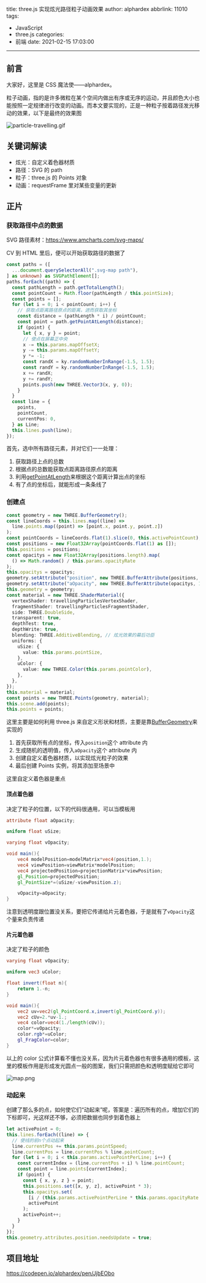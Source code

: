 title: three.js 实现炫光路径粒子动画效果
author: alphardex
abbrlink: 11010
tags:
  - JavaScript
  - three.js
categories:
  - 前端
date: 2021-02-15 17:03:00
---

## 前言

大家好，这里是 CSS 魔法使——alphardex。

粒子动画，指的是许多微粒在某个空间内做出有序或无序的运动，并且颜色大小也能按照一定规律进行改变的动画。而本文要实现的，正是一种粒子按着路径发光移动的效果，以下是最终的效果图

![particle-travelling.gif](https://i.loli.net/2021/02/15/Ffo7URK6J4StVAT.gif)

<!--more-->

## 关键词解读

- 炫光：自定义着色器材质
- 路径：SVG 的 path
- 粒子：three.js 的 Points 对象
- 动画：requestFrame 里对某些变量的更新

## 正片

### 获取路径中点的数据

SVG 路径素材：https://www.amcharts.com/svg-maps/

CV 到 HTML 里后，便可以开始获取路径的数据了

```ts
const paths = ([
  ...document.querySelectorAll(".svg-map path"),
] as unknown) as SVGPathElement[];
paths.forEach((path) => {
  const pathLength = path.getTotalLength();
  const pointCount = Math.floor(pathLength / this.pointSize);
  const points = [];
  for (let i = 0; i < pointCount; i++) {
    // 获取点距离路径原点的距离，进而获取其坐标
    const distance = (pathLength * i) / pointCount;
    const point = path.getPointAtLength(distance);
    if (point) {
      let { x, y } = point;
      // 使点在屏幕正中央
      x -= this.params.mapOffsetX;
      y -= this.params.mapOffsetY;
      y *= -1;
      const randX = ky.randomNumberInRange(-1.5, 1.5);
      const randY = ky.randomNumberInRange(-1.5, 1.5);
      x += randX;
      y += randY;
      points.push(new THREE.Vector3(x, y, 0));
    }
  }
  const line = {
    points,
    pointCount,
    currentPos: 0,
  } as Line;
  this.lines.push(line);
});
```

首先，选中所有路径元素，并对它们一一处理：

1. 获取路径上点的总数
2. 根据点的总数能获取点距离路径原点的距离
3. 利用[getPointAtLength](https://developer.mozilla.org/zh-CN/docs/Web/API/SVGGeometryElement/getPointAtLength)来根据这个距离计算出点的坐标
4. 有了点的坐标后，就能形成一条条线了

### 创建点

```ts
const geometry = new THREE.BufferGeometry();
const lineCoords = this.lines.map((line) =>
  line.points.map((point) => [point.x, point.y, point.z])
);
const pointCoords = lineCoords.flat(1).slice(0, this.activePointCount);
const positions = new Float32Array(pointCoords.flat(1) as []);
this.positions = positions;
const opacitys = new Float32Array(positions.length).map(
  () => Math.random() / this.params.opacityRate
);
this.opacitys = opacitys;
geometry.setAttribute("position", new THREE.BufferAttribute(positions, 3));
geometry.setAttribute("aOpacity", new THREE.BufferAttribute(opacitys, 1));
this.geometry = geometry;
const material = new THREE.ShaderMaterial({
  vertexShader: travellingParticlesVertexShader,
  fragmentShader: travellingParticlesFragmentShader,
  side: THREE.DoubleSide,
  transparent: true,
  depthTest: true,
  depthWrite: true,
  blending: THREE.AdditiveBlending, // 炫光效果的幕后功臣
  uniforms: {
    uSize: {
      value: this.params.pointSize,
    },
    uColor: {
      value: new THREE.Color(this.params.pointColor),
    },
  },
});
this.material = material;
const points = new THREE.Points(geometry, material);
this.scene.add(points);
this.points = points;
```

这里主要是如何利用 three.js 来自定义形状和材质，主要是靠[BufferGeometry](https://threejs.org/docs/index.html#api/en/core/BufferGeometry)来实现的

1. 首先获取所有点的坐标，传入`position`这个 attribute 内
2. 生成随机的透明值，传入`aOpacity`这个 attribute 内
3. 创建自定义着色器材质，以实现炫光粒子的效果
4. 最后创建 Points 实例，将其添加至场景中

这里自定义着色器是重点

#### 顶点着色器

决定了粒子的位置，以下的代码很通用，可以当模板用

```glsl
attribute float aOpacity;

uniform float uSize;

varying float vOpacity;

void main(){
    vec4 modelPosition=modelMatrix*vec4(position,1.);
    vec4 viewPosition=viewMatrix*modelPosition;
    vec4 projectedPosition=projectionMatrix*viewPosition;
    gl_Position=projectedPosition;
    gl_PointSize*=(uSize/-viewPosition.z);

    vOpacity=aOpacity;
}
```

注意到透明度跟位置没关系，要把它传递给片元着色器，于是就有了`vOpacity`这个量来负责传递

#### 片元着色器

决定了粒子的颜色

```glsl
varying float vOpacity;

uniform vec3 uColor;

float invert(float n){
    return 1.-n;
}

void main(){
    vec2 uv=vec2(gl_PointCoord.x,invert(gl_PointCoord.y));
    vec2 cUv=2.*uv-1.;
    vec4 color=vec4(1./length(cUv));
    color*=vOpacity;
    color.rgb*=uColor;
    gl_FragColor=color;
}
```

以上的 color 公式计算看不懂也没关系，因为片元着色器也有很多通用的模板，这里的模板作用是形成发光圆点一般的图案，我们只需把颜色和透明度赋给它即可

![map.png](https://i.loli.net/2021/02/15/dN4sAylFcj2Ipon.png)

### 动起来

创建了那么多的点，如何使它们“动起来”呢，答案是：遍历所有的点，增加它们的下标即可，光这样还不够，必须把数据也同步到着色器上

```ts
let activePoint = 0;
this.lines.forEach((line) => {
  // 使线的前n个点动起来
  line.currentPos += this.params.pointSpeed;
  line.currentPos = line.currentPos % line.pointCount;
  for (let i = 0; i < this.params.activePointPerLine; i++) {
    const currentIndex = (line.currentPos + i) % line.pointCount;
    const point = line.points[currentIndex];
    if (point) {
      const { x, y, z } = point;
      this.positions.set([x, y, z], activePoint * 3);
      this.opacitys.set(
        [i / (this.params.activePointPerLine * this.params.opacityRate * 2)],
        activePoint
      );
      activePoint++;
    }
  }
});
this.geometry.attributes.position.needsUpdate = true;
```

## 项目地址

https://codepen.io/alphardex/pen/JjbEObo
